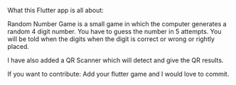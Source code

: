 What this Flutter app is all about:

Random Number Game is a small game in which the computer generates a random 4 digit number.
You have to guess the number in 5 attempts.
You will be told when the digits when the digit is correct or wrong or rightly placed.

I have also added a QR Scanner which will detect and give the QR results.


If you want to contribute:
Add your flutter game and I would love to commit.